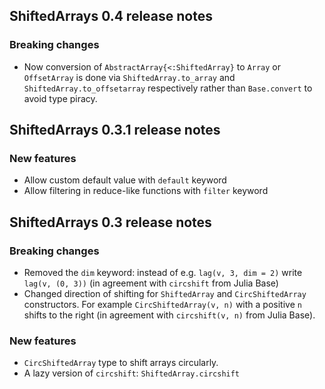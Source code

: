 ## ShiftedArrays 0.4 release notes

### Breaking changes

- Now conversion of `AbstractArray{<:ShiftedArray}` to `Array` or `OffsetArray` is done via `ShiftedArray.to_array` and `ShiftedArray.to_offsetarray` respectively rather than `Base.convert` to avoid type piracy.


## ShiftedArrays 0.3.1 release notes

### New features

- Allow custom default value with `default` keyword
- Allow filtering in reduce-like functions with `filter` keyword

## ShiftedArrays 0.3 release notes

### Breaking changes

- Removed the `dim` keyword: instead of e.g. `lag(v, 3, dim = 2)` write `lag(v, (0, 3))` (in agreement with `circshift` from Julia Base)
- Changed direction of shifting for `ShiftedArray` and `CircShiftedArray` constructors. For example `CircShiftedArray(v, n)` with a positive `n` shifts to the right (in agreement with `circshift(v, n)` from Julia Base).

### New features

- `CircShiftedArray` type to shift arrays circularly.
- A lazy version of `circshift`: `ShiftedArray.circshift`
